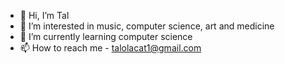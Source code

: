- 👋 Hi, I’m Tal
- 👀 I’m interested in music, computer science, art and medicine
- 🌱 I’m currently learning computer science
- 📫 How to reach me - talolacat1@gmail.com

<!---
Talolacat123/Talolacat123 is a ✨ special ✨ repository because its `README.md` (this file) appears on your GitHub profile.
You can click the Preview link to take a look at your changes.
--->
